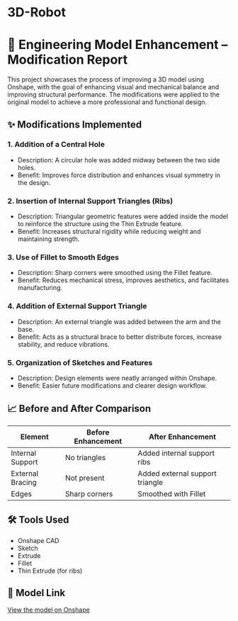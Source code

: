 # 3D-Robot

# 🔧 Engineering Model Enhancement – Modification Report

This project showcases the process of improving a 3D model using Onshape, with the goal of enhancing visual and mechanical balance and improving structural performance. The modifications were applied to the original model to achieve a more professional and functional design.

## ✨ Modifications Implemented

### 1. Addition of a Central Hole
- Description: A circular hole was added midway between the two side holes.
- Benefit: Improves force distribution and enhances visual symmetry in the design.

### 2. Insertion of Internal Support Triangles (Ribs)
- Description: Triangular geometric features were added inside the model to reinforce the structure using the Thin Extrude feature.
- Benefit: Increases structural rigidity while reducing weight and maintaining strength.

### 3. Use of Fillet to Smooth Edges
- Description: Sharp corners were smoothed using the Fillet feature.
- Benefit: Reduces mechanical stress, improves aesthetics, and facilitates manufacturing.

### 4. Addition of External Support Triangle
- Description: An external triangle was added between the arm and the base.
- Benefit: Acts as a structural brace to better distribute forces, increase stability, and reduce vibrations.

### 5. Organization of Sketches and Features
- Description: Design elements were neatly arranged within Onshape.
- Benefit: Easier future modifications and clearer design workflow.

## 📈 Before and After Comparison

| Element             | Before Enhancement         | After Enhancement               |
|---------------------|----------------------------|----------------------------------|
| Internal Support    | No triangles                | Added internal support ribs      |
| External Bracing    | Not present                 | Added external support triangle  |
| Edges               | Sharp corners               | Smoothed with Fillet             |


## 🛠️ Tools Used
- Onshape CAD  
- Sketch  
- Extrude  
- Fillet  
- Thin Extrude (for ribs)  

## 🔗 Model Link
[View the model on Onshape](https://cad.onshape.com/documents/c7352b0fcf7e82a5be4a3997/w/32e38d22530d65d6c5886f44/e/98c4555bb4f788a722a3abf8?renderMode=0&uiState=68880b58a6ede90d660aa943)
